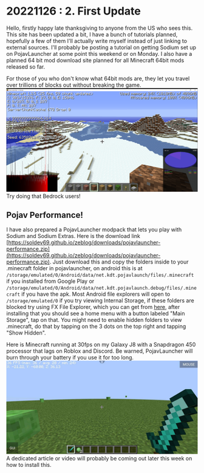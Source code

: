 # 20221126 : 2. First Update
Hello, firstly happy late thanksgiving to anyone from the US who sees this. This site has been updated a bit, I have a bunch of tutorials planned, hopefully a few of them I'll actually write myself instead of just linking to external sources. I'll probably be posting a tutorial on getting Sodium set up on PojavLauncher at some point this weekend or on Monday. I also have a planned 64 bit mod download site planned for all Minecraft 64bit mods released so far.

For those of you who don't know what 64bit mods are, they let you travel over trillions of blocks out without breaking the game. ![I am 10 trillion blocks out in this image.](/images/12564b-v6.1.png)
Try doing that Bedrock users!


## Pojav Performance!
I have also prepared a PojavLauncher modpack that lets you play with Sodium and Sodium Extras. Here is the download link [https://soldev69.github.io/zeblog/downloads/pojavlauncher-performance.zip](https://soldev69.github.io/zeblog/downloads/pojavlauncher-performance.zip). Just download this and copy the folders inside to your .minecraft folder in pojavlauncher, on android this is at `/storage/emulated/0/Android/data/net.kdt.pojavlaunch/files/.minecraft` if you installed from Google Play or `/storage/emulated/0/Android/data/net.kdt.pojavlaunch.debug/files/.minecraft` if you have the apk. Most Android file explorers will open to `/storage/emulated/0` if you try viewing Internal Storage, if these folders are blocked try using FX File Explorer, which you can get from [here](https://play.google.com/store/apps/details?id=nextapp.fx), after installing that you should see a home menu with a button labeled "Main Storage", tap on that. You might need to enable hidden folders to view .minecraft, do that by tapping on the 3 dots on the top right and tapping "Show Hidden". 

Here is Minecraft running at 30fps on my Galaxy J8 with a Snapdragon 450 processor that lags on Roblox and Discord. Be warned, PojavLauncher will burn through your battery if you use it for too long. ![PojavLauncher running at 30fps on my potato Galaxy with 50ms ticks](/images/pojav-pack-1.jpg) A dedicated article or video will probably be coming out later this week on how to install this.